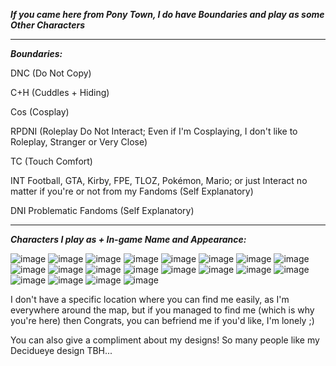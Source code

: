 ***If you came here from Pony Town, I do have Boundaries and play as some Other Characters***

---------------------------------

***Boundaries:***

DNC (Do Not Copy)

C+H (Cuddles + Hiding)

Cos (Cosplay)

RPDNI (Roleplay Do Not Interact; Even if I'm Cosplaying, I don't like to Roleplay, Stranger or Very Close)

TC (Touch Comfort)

INT Football, GTA, Kirby, FPE, TLOZ, Pokémon, Mario; or just Interact no matter if you're or not from my Fandoms (Self Explanatory)

DNI Problematic Fandoms (Self Explanatory)

---------------------------------

***Characters I play as + In-game Name and Appearance:***

![image](https://github.com/user-attachments/assets/7f8883c4-e0dd-4c52-8c94-485fd738c054)
![image](https://github.com/user-attachments/assets/f08564f7-0781-4e43-a8e2-b8c698558642)
![image](https://github.com/user-attachments/assets/fb69be01-f91f-4211-875a-7ed1b6cc7ae2)
![image](https://github.com/user-attachments/assets/9ff58f83-4e9b-4a81-99b3-0cc11c402ef3)
![image](https://github.com/user-attachments/assets/5e2397e8-a018-4a0f-90d7-a8ffc0a68c00)
![image](https://github.com/user-attachments/assets/dd644699-50aa-420c-96a1-1d5c1f87f006)
![image](https://github.com/user-attachments/assets/578c28fd-5212-4f7d-80a5-9cb1a1321a20)
![image](https://github.com/user-attachments/assets/6452fd80-5208-4401-be78-2e9b9040c79c)
![image](https://github.com/user-attachments/assets/47ad7496-27bd-4185-8e23-105e96af9084)
![image](https://github.com/user-attachments/assets/63cd031d-ce40-4485-8bd2-a2b3abb6aa8c)
![image](https://github.com/user-attachments/assets/8ab9b5d6-b296-4f3c-8a3c-adbadce4d31a)
![image](https://github.com/user-attachments/assets/0245821f-588c-4890-bdb6-5c0a3baffa67)
![image](https://github.com/user-attachments/assets/08d1dea0-6933-49f1-b20e-80925f7b9e4f)
![image](https://github.com/user-attachments/assets/709ef2cf-e4a7-4db5-a03b-0d53a15474a0)
![image](https://github.com/user-attachments/assets/19151247-aca6-4b2d-99de-aee37991d919)
![image](https://github.com/user-attachments/assets/e9e4c420-4c07-417d-bb80-f3cdd4cc726e)
![image](https://github.com/user-attachments/assets/63752ff6-4b21-485c-995b-9941b817efcd)
![image](https://github.com/user-attachments/assets/578807ea-a9cd-4a2f-a04b-e89b2d395473)
![image](https://github.com/user-attachments/assets/89adb747-6fa4-4d81-89b7-e1ded414b4d7)
![image](https://github.com/user-attachments/assets/abb53277-48b9-4c2d-81ba-3798b1e3c481)

I don't have a specific location where you can find me easily, as I'm everywhere around the map, but if you managed to find me (which is why you're here) then Congrats, you can befriend me if you'd like, I'm lonely ;)

You can also give a compliment about my designs! So many people like my Decidueye design TBH...
